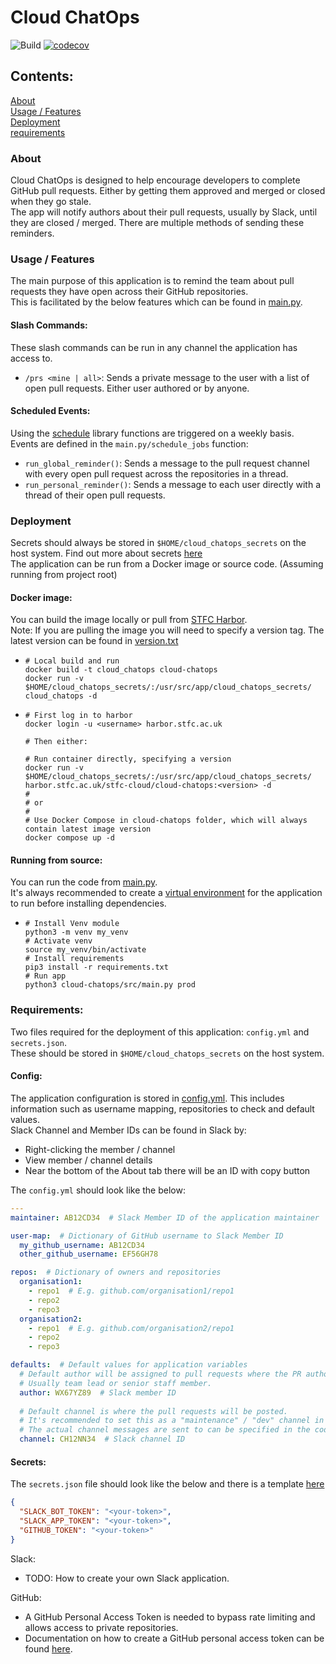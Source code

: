 # Cloud ChatOps
![Build](https://github.com/stfc/cloud-docker-images/actions/workflows/cloud_chatops.yaml/badge.svg)
[![codecov](https://codecov.io/gh/stfc/cloud-docker-images/graph/badge.svg?token=BZEBAE0TQD)](https://codecov.io/gh/stfc/cloud-docker-images)

## Contents:
[About](#about)<br>
[Usage / Features](#usage--features)<br>
[Deployment](#deployment)<br>
[requirements](#requirements)<br>

### About

Cloud ChatOps is designed to help encourage developers to complete GitHub pull requests. 
Either by getting them approved and merged or closed when they go stale.<br>
The app will notify authors about their pull requests, usually by Slack, until they are closed / merged. There are multiple methods of sending these reminders.<br>

### Usage / Features

The main purpose of this application is to remind the team about pull requests they have open across their GitHub repositories.<br>
This is facilitated by the below features which can be found in [main.py](src/main.py).

#### Slash Commands:
These slash commands can be run in any channel the application has access to.<br>
 - `/prs <mine | all>`: Sends a private message to the user with a list of open pull requests. Either user authored or by anyone.

#### Scheduled Events:
Using the [schedule](https://pypi.org/project/schedule/) library functions are triggered on a weekly basis.<br>
Events are defined in the `main.py/schedule_jobs` function:<br>
- `run_global_reminder()`: Sends a message to the pull request channel with every open pull request across the repositories in a thread.
- `run_personal_reminder()`: Sends a message to each user directly with a thread of their open pull requests.

### Deployment

Secrets should always be stored in `$HOME/cloud_chatops_secrets` on the host system. Find out more about secrets [here](#Secrets)<br>
The application can be run from a Docker image or source code. (Assuming running from project root)<br>

#### Docker image:
You can build the image locally or pull from [STFC Harbor](https://harbor.stfc.ac.uk/harbor/projects/33528/repositories/cloud-chatops).<br>
Note: If you are pulling the image you will need to specify a version tag. 
The latest version can be found in [version.txt](version.txt)<br>
- ```shell
  # Local build and run
  docker build -t cloud_chatops cloud-chatops
  docker run -v $HOME/cloud_chatops_secrets/:/usr/src/app/cloud_chatops_secrets/ cloud_chatops -d
  ```
- ```shell
  # First log in to harbor
  docker login -u <username> harbor.stfc.ac.uk
  
  # Then either:
  
  # Run container directly, specifying a version
  docker run -v $HOME/cloud_chatops_secrets/:/usr/src/app/cloud_chatops_secrets/ harbor.stfc.ac.uk/stfc-cloud/cloud-chatops:<version> -d
  #
  # or
  #
  # Use Docker Compose in cloud-chatops folder, which will always contain latest image version
  docker compose up -d
  ```

#### Running from source:
You can run the code from [main.py](src/main.py).<br>
It's always recommended to create a [virtual environment](https://docs.python.org/3/library/venv.html) 
for the application to run before installing dependencies.
- ```shell
  # Install Venv module
  python3 -m venv my_venv
  # Activate venv
  source my_venv/bin/activate
  # Install requirements
  pip3 install -r requirements.txt
  # Run app
  python3 cloud-chatops/src/main.py prod
  ```

### Requirements:

Two files required for the deployment of this application: `config.yml` and `secrets.json`.<br>
These should be stored in `$HOME/cloud_chatops_secrets` on the host system.<br>

#### Config:
The application configuration is stored in [config.yml](template_config.yml).
This includes information such as username mapping, repositories to check and default values.<br>
Slack Channel and Member IDs can be found in Slack by:<br>
- Right-clicking the member / channel
- View member / channel details
- Near the bottom of the About tab there will be an ID with copy button

The `config.yml` should look like the below:
```yaml
---
maintainer: AB12CD34  # Slack Member ID of the application maintainer

user-map:  # Dictionary of GitHub username to Slack Member ID
  my_github_username: AB12CD34
  other_github_username: EF56GH78

repos:  # Dictionary of owners and repositories
  organisation1:
    - repo1  # E.g. github.com/organisation1/repo1
    - repo2
    - repo3
  organisation2:
    - repo1  # E.g. github.com/organisation2/repo1
    - repo2
    - repo3

defaults:  # Default values for application variables
  # Default author will be assigned to pull requests where the PR author is not in the above user map.
  # Usually team lead or senior staff member.
  author: WX67YZ89  # Slack member ID
  
  # Default channel is where the pull requests will be posted.
  # It's recommended to set this as a "maintenance" / "dev" channel in case the application goes awry.
  # The actual channel messages are sent to can be specified in the code.
  channel: CH12NN34  # Slack channel ID
```
#### Secrets:
The `secrets.json` file should look like the below and there is a template [here](template_secrets.json)
```json
{
  "SLACK_BOT_TOKEN": "<your-token>",
  "SLACK_APP_TOKEN": "<your-token>",
  "GITHUB_TOKEN": "<your-token>"
}
```
Slack:<br>
- TODO: How to create your own Slack application.<br>

GitHub:<br>
-  A GitHub Personal Access Token is needed to bypass rate limiting and allows access to private repositories.<br>
- Documentation on how to create a GitHub personal access token can be found 
[here](https://docs.github.com/en/authentication/keeping-your-account-and-data-secure/managing-your-personal-access-tokens).<br>
